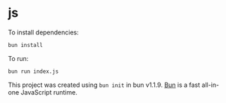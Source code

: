 # js

To install dependencies:

```bash
bun install
```

To run:

```bash
bun run index.js
```

This project was created using `bun init` in bun v1.1.9. [Bun](https://bun.sh) is a fast all-in-one JavaScript runtime.
